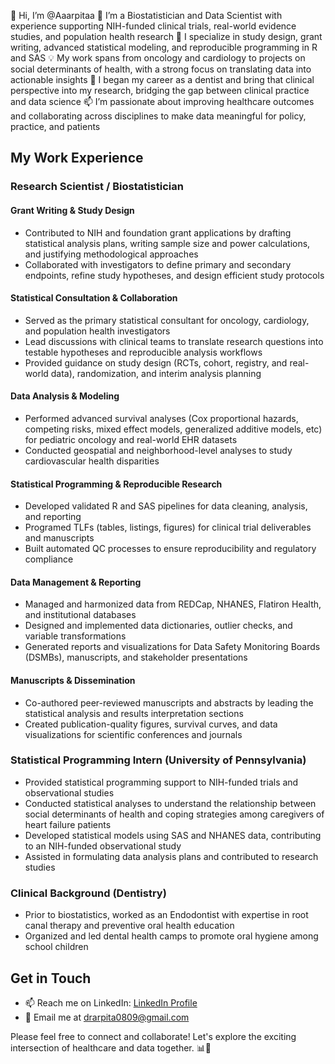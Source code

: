 👋 Hi, I’m @Aaarpitaa
👀 I’m a Biostatistician and Data Scientist with experience supporting NIH-funded clinical trials, real-world evidence studies, and population health research
🌱 I specialize in study design, grant writing, advanced statistical modeling, and reproducible programming in R and SAS
💡 My work spans from oncology and cardiology to projects on social determinants of health, with a strong focus on translating data into actionable insights
🦷 I began my career as a dentist and bring that clinical perspective into my research, bridging the gap between clinical practice and data science
📫 I’m passionate about improving healthcare outcomes and collaborating across disciplines to make data meaningful for policy, practice, and patients

## My Work Experience

### Research Scientist / Biostatistician
#### Grant Writing & Study Design
- Contributed to NIH and foundation grant applications by drafting statistical analysis plans, writing sample size and power calculations, and justifying methodological approaches
- Collaborated with investigators to define primary and secondary endpoints, refine study hypotheses, and design efficient study protocols
  
#### Statistical Consultation & Collaboration
- Served as the primary statistical consultant for oncology, cardiology, and population health investigators
- Lead discussions with clinical teams to translate research questions into testable hypotheses and reproducible analysis workflows
- Provided guidance on study design (RCTs, cohort, registry, and real-world data), randomization, and interim analysis planning
  
#### Data Analysis & Modeling
- Performed advanced survival analyses (Cox proportional hazards, competing risks, mixed effect models, generalized additive models, etc) for pediatric oncology and real-world EHR datasets
- Conducted geospatial and neighborhood-level analyses to study cardiovascular health disparities

#### Statistical Programming & Reproducible Research
- Developed validated R and SAS pipelines for data cleaning, analysis, and reporting
- Programed TLFs (tables, listings, figures) for clinical trial deliverables and manuscripts
- Built automated QC processes to ensure reproducibility and regulatory compliance

#### Data Management & Reporting
- Managed and harmonized data from REDCap, NHANES, Flatiron Health, and institutional databases
- Designed and implemented data dictionaries, outlier checks, and variable transformations
- Generated reports and visualizations for Data Safety Monitoring Boards (DSMBs), manuscripts, and stakeholder presentations

#### Manuscripts & Dissemination
- Co-authored peer-reviewed manuscripts and abstracts by leading the statistical analysis and results interpretation sections
- Created publication-quality figures, survival curves, and data visualizations for scientific conferences and journals

### Statistical Programming Intern (University of Pennsylvania)
- Provided statistical programming support to NIH-funded trials and observational studies
- Conducted statistical analyses to understand the relationship between social determinants of health and coping strategies among caregivers of heart failure patients
- Developed statistical models using SAS and NHANES data, contributing to an NIH-funded observational study
- Assisted in formulating data analysis plans and contributed to research studies

### Clinical Background (Dentistry)
- Prior to biostatistics, worked as an Endodontist with expertise in root canal therapy and preventive oral health education
- Organized and led dental health camps to promote oral hygiene among school children

## Get in Touch
- 📫 Reach me on LinkedIn: [LinkedIn Profile](https://www.linkedin.com/in/drarpitadeb/)
- 📧 Email me at drarpita0809@gmail.com

Please feel free to connect and collaborate! Let's explore the exciting intersection of healthcare and data together. 📊🏥

